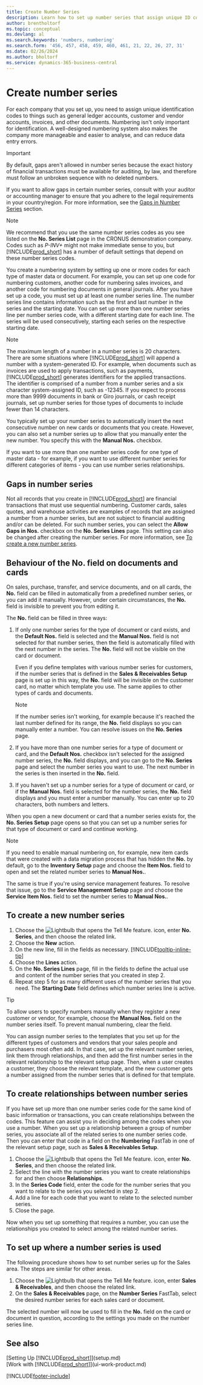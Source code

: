 ```yaml
---
title: Create Number Series
description: Learn how to set up number series that assign unique ID codes to accounts and documents in Business Central.
author: brentholtorf
ms.topic: conceptual
ms.devlang: al
ms.search.keywords: 'numbers, numbering'
ms.search.form: '456, 457, 458, 459, 460, 461, 21, 22, 26, 27, 31'
ms.date: 02/26/2024
ms.author: bholtorf
ms.service: dynamics-365-business-central
---
```

# Create number series

For each company that you set up, you need to assign unique identification codes to things such as general ledger accounts, customer and vendor accounts, invoices, and other documents. Numbering isn't only important for identification. A well-designed numbering system also makes the company more manageable and easier to analyse, and can reduce data entry errors.

> [!Important]
> By default, gaps aren't allowed in number series because the exact history of financial transactions must be available for auditing, by law, and therefore must follow an unbroken sequence with no deleted numbers.
>
> If you want to allow gaps in certain number series, consult with your auditor or accounting manager to ensure that you adhere to the legal requirements in your country/region. For more information, see the [Gaps in Number Series](#gaps-in-number-series) section.

> [!NOTE]  
> We recommend that you use the same number series codes as you see listed on the **No. Series List** page in the CRONUS demonstration company. Codes such as *P-INV+* might not make immediate sense to you, but [!INCLUDE[prod_short](includes/prod_short.md)] has a number of default settings that depend on these number series codes.

You create a numbering system by setting up one or more codes for each type of master data or document. For example, you can set up one code for numbering customers, another code for numbering sales invoices, and another code for numbering documents in general journals. After you have set up a code, you must set up at least one number series line. The number series line contains information such as the first and last number in the series and the starting date. You can set up more than one number series line per number series code, with a different starting date for each line. The series will be used consecutively, starting each series on the respective starting date.

> [!NOTE]
> The maximum length of a number in a number series is 20 characters. There are some situations where [!INCLUDE[prod_short](includes/prod_short.md)] will append a number with a system-generated ID. For example, when documents such as invoices are used to apply transactions, such as payments, [!INCLUDE[prod_short](includes/prod_short.md)] generates identifiers for the applied transactions. The identifier is comprised of a number from a number series and a six character system-assigned ID, such as -12345. If you expect to process more than 9999 documents in bank or Giro journals, or cash receipt journals, set up number series for those types of documents to include fewer than 14 characters.

You typically set up your number series to automatically insert the next consecutive number on new cards or documents that you create. However, you can also set a number series up to allow that you manually enter the new number. You specify this with the **Manual Nos.** checkbox.

If you want to use more than one number series code for one type of master data - for example, if you want to use different number series for different categories of items - you can use number series relationships.

## Gaps in number series

Not all records that you create in [!INCLUDE[prod_short](includes/prod_short.md)] are financial transactions that must use sequential numbering. Customer cards, sales quotes, and warehouse activities are examples of records that are assigned a number from a number series, but are not subject to financial auditing and/or can be deleted. For such number series, you can select the **Allow Gaps in Nos.** checkbox on the **No. Series Lines** page. This setting can also be changed after creating the number series. For more information, see [To create a new number series](ui-create-number-series.md#to-create-a-new-number-series).

## Behaviour of the No. field on documents and cards

On sales, purchase, transfer, and service documents, and on all cards, the **No.** field can be filled in automatically from a predefined number series, or you can add it manually. However, under certain circumstances, the **No.** field is invisible to prevent you from editing it.  

The **No.** field can be filled in three ways:

1. If only one number series for the type of document or card exists, and the **Default Nos.** field is selected and the **Manual Nos.** field is not selected for that number series, then the field is automatically filled with the next number in the series. The **No.** field will not be visible on the card or document.  

    Even if you define templates with various number series for customers, if the number series that is defined in the **Sales & Receivables Setup** page is set up in this way, the **No.** field will be invisible on the customer card, no matter which template you use. The same applies to other types of cards and documents.  

    > [!NOTE]  
    > If the number series isn't working, for example because it's reached the last number defined for its range, the **No.** field displays so you can manually enter a number. You can resolve issues on the **No. Series** page.

2. If you have more than one number series for a type of document or card, and the **Default Nos.** checkbox isn't selected for the assigned number series, the **No.** field displays, and you can go to the **No. Series** page and select the number series you want to use. The next number in the series is then inserted in the **No.** field.

3. If you haven't set up a number series for a type of document or card, or if the **Manual Nos.** field is selected for the number series, the **No.** field displays and you must enter a number manually. You can enter up to 20 characters, both numbers and letters.

When you open a new document or card that a number series exists for, the **No. Series Setup** page opens so that you can set up a number series for that type of document or card and continue working.

> [!NOTE]  
> If you need to enable manual numbering on, for example, new item cards that were created with a data migration process that has hidden the **No.** by default, go to the **Inventory Setup** page and choose the **Item Nos.** field to open and set the related number series to **Manual Nos.**.
>
> The same is true if you're using service management features. To resolve that issue, go to the **Service Management Setup** page and choose the **Service Item Nos.** field to set the number series to **Manual Nos.**.

## To create a new number series

1. Choose the ![Lightbulb that opens the Tell Me feature.](media/ui-search/search_small.png "Tell me what you want to do") icon, enter **No. Series**, and then choose the related link.
2. Choose the **New** action.  
3. On the new line, fill in the fields as necessary. [!INCLUDE[tooltip-inline-tip](includes/tooltip-inline-tip_md.md)]  
4. Choose the **Lines** action.  
5. On the **No. Series Lines** page, fill in the fields to define the actual use and content of the number series that you created in step 2.  
6. Repeat step 5 for as many different uses of the number series that you need. The **Starting Date** field defines which number series line is active.  

> [!TIP]
> To allow users to specify numbers manually when they register a new customer or vendor, for example, choose the **Manual Nos.** field on the number series itself. To prevent manual numbering, clear the field.

You can assign number series to the templates that you set up for the different types of customers and vendors that your sales people and purchasers most often add. In that case, set up the relevant number series, link them through relationships, and then add the first number series in the relevant relationship to the relevant setup page. Then, when a user creates a customer, they choose the relevant template, and the new customer gets a number assigned from the number series that is defined for that template.  

## To create relationships between number series

If you have set up more than one number series code for the same kind of basic information or transactions, you can create relationships between the codes. This feature can assist you in deciding among the codes when you use a number. When you set up a relationship between a group of number series, you associate all of the related series to one number series code. Then you can enter that code in a field on the **Numbering** FastTab in one of the relevant setup page, such as **Sales & Receivables Setup**.  

1. Choose the ![Lightbulb that opens the Tell Me feature.](media/ui-search/search_small.png "Tell me what you want to do") icon, enter **No. Series**, and then choose the related link.
2. Select the line with the number series you want to create relationships for and then choose **Relationships**.
3. In the **Series Code** field, enter the code for the number series that you want to relate to the series you selected in step 2.
4. Add a line for each code that you want to relate to the selected number series.
5. Close the page.

Now when you set up something that requires a number, you can use the relationships you created to select among the related number series.

## To set up where a number series is used

The following procedure shows how to set number series up for the Sales area. The steps are similar for other areas.  

1. Choose the ![Lightbulb that opens the Tell Me feature.](media/ui-search/search_small.png "Tell me what you want to do") icon, enter **Sales & Receivables**, and then choose the related link.
2. On the **Sales & Receivables** page, on the **Number Series** FastTab, select the desired number series for each sales card or document.

The selected number will now be used to fill in the **No.** field on the card or document in question, according to the settings you made on the number series line.  

## See also 

[Setting Up [!INCLUDE[prod_short](includes/prod_short.md)]](setup.md)  
[Work with [!INCLUDE[prod_short](includes/prod_short.md)]](ui-work-product.md)  


[!INCLUDE[footer-include](includes/footer-banner.md)]
